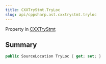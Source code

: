 ```yaml
---
title: CXXTryStmt.TryLoc
slug: api/cppsharp.ast.cxxtrystmt.tryloc
---
```

Property in [CXXTryStmt](/api/cppsharp/ast/cxxtrystmt)

## Summary



```csharp
public SourceLocation TryLoc { get; set; }
```

